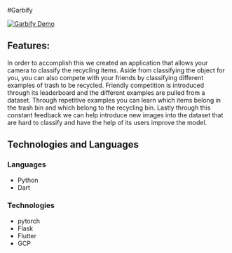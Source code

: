 #Garbify

[![Garbify Demo](http://img.youtube.com/vi/KQOZPOx3Blc/0.jpg)](http://www.youtube.com/watch?v=KQOZPOx3Blc "Garbify")




## Features:
In order to accomplish this we created an application that allows your camera to classify the recycling items. Aside from classifying the object for you, you can also compete with your friends by classifying different examples of trash to be recycled. Friendly competition is introduced through its leaderboard and the different examples are pulled from a dataset. Through repetitive examples you can learn which items belong in the trash bin and which belong to the recycling bin. Lastly through this constant feedback we can help introduce new images into the dataset that are hard to classify and have the help of its users improve the model.

## Technologies and Languages 
### Languages
- Python
- Dart

### Technologies
- pytorch
- Flask
- Flutter
- GCP
